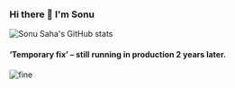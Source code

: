 ### Hi there 👋 I'm Sonu

![Sonu Saha's GitHub stats](https://github-readme-stats.vercel.app/api?username=ahasunos&show_icons=true&theme=vue)

<!---
![Top Langs](https://github-readme-stats.vercel.app/api/top-langs/?username=ahasunos&show_icons=true&theme=vue)
-->

#### ‘Temporary fix’ – still running in production 2 years later.

![fine](https://github.com/user-attachments/assets/306a995c-92e9-416b-870e-fa444ba00d61)
